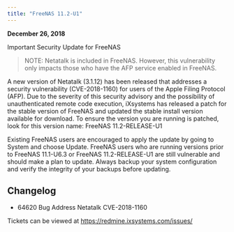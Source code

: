 ```yaml
---
title: "FreeNAS 11.2-U1"
---
```


**December 26, 2018**

Important Security Update for FreeNAS

> NOTE: Netatalk is included in FreeNAS. However, this vulnerability only impacts those who have the AFP service enabled in FreeNAS.

A new version of Netatalk (3.1.12) has been released that addresses a security vulnerability (CVE-2018-1160) for users of the Apple Filing Protocol (AFP). Due to the severity of this security advisory and the possibility of unauthenticated remote code execution, iXsystems has released a patch for the stable version of FreeNAS and updated the stable install version available for download. To ensure the version you are running is patched, look for this version name: FreeNAS 11.2-RELEASE-U1

Existing FreeNAS users are encouraged to apply the update by going to System and choose Update. FreeNAS users who are running versions prior to FreeNAS 11.1-U6.3 or FreeNAS 11.2-RELEASE-U1 are still vulnerable and should make a plan to update. Always backup your system configuration and verify the integrity of your backups before updating.

## Changelog

+ 64620	Bug	Address Netatalk CVE-2018-1160

Tickets can be viewed at https://redmine.ixsystems.com/issues/